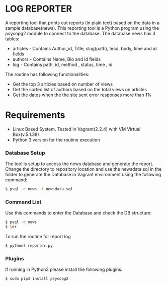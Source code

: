 # LOG REPORTER

A reporting tool that prints out reports (in plain text) based on the data in a sample database(news). This reporting tool is a Python program using the psycopg2 module to connect to the database.
The database news has 3 tables:
  - articles - Contains Author_id, Title, slug(path), lead, body, time and id fields
  - authors - Contains Name, Bio and Id fields 
  - log - Contains path, id, method , status, time , id

The routine has following functionalities:
  - Get the top 3 articles based on number of views
  - Get the sorted list of authors based on the total views on articles
  - Get the dates when the the site sent error responses more than 1%
  

# Requirements

  - Linux Based System. Tested in Vagrant(2.2.4) with VM Virtual Box(v.5.1.38) 
  - Python 3 version for the routine execution
  
### Database Setup

The tool is setup to access the news database and generate the report.
Change the directory to repository location and use the newsdata.sql in the folder to generate the Database in Vagrant environment using the following command:
```sh
$ psql -d news -f newsdata.sql
```

### Command List 

Use this commands to enter the Database and check the DB structure:
```sh
$ psql -d news
$ \d+
```
To run the routine for report log
```sh
$ python3 reporter.py
```

### Plugins

If running in Python3 please install the following plugins:
```sh
$ sudo pip3 install psycopg2
```



